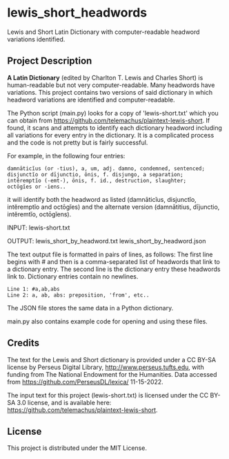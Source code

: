 # lewis_short_headwords
Lewis and Short Latin Dictionary with computer-readable headword variations identified.

## Project Description

**A Latin Dictionary** (edited by Charlton T. Lewis and Charles Short) is human-readable but not very computer-readable. Many headwords have variations. This project contains two versions of said dictionary in which headword variations are identified and computer-readable. 

The Python script (main.py) looks for a copy of 'lewis-short.txt' which you can obtain from https://github.com/telemachus/plaintext-lewis-short. If found, it scans and attempts to identify each dictionary headword including all variations for every entry in the dictionary. It is a complicated process and the code is not pretty but is fairly successful.

For example, in the following four entries:

```
damnāticĭus (or -tius), a, um, adj. damno, condemned, sentenced;
disjunctĭo or dījunctio, ōnis, f. disjungo, a separation;
intĕremptĭo (-emt-), ōnis, f. id., destruction, slaughter;
octōgĭes or -iens..
```

it will identify both the headword as listed (damnāticĭus, disjunctĭo, intĕremptĭo and octōgĭes) and the alternate version (damnātitius, dījunctio, intĕremtĭo, octōgĭens).

INPUT:  lewis-short.txt

OUTPUT: lewis_short_by_headword.txt
        lewis_short_by_headword.json

The text output file is formatted in pairs of lines, as follows: The first line begins with # and then is a comma-separated list of headwords that link to a dictionary entry. The second line is the dictionary entry these headwords link to. Dictionary entries contain no newlines.

```
Line 1: #a,ab,abs
Line 2: a, ab, abs: preposition, 'from', etc..
```

The JSON file stores the same data in a Python dictionary.

main.py also contains example code for opening and using these files.

## Credits

The text for the Lewis and Short dictionary is provided under a CC BY-SA license by Perseus Digital Library, http://www.perseus.tufts.edu, with funding from The National Endowment for the Humanities. Data accessed from https://github.com/PerseusDL/lexica/ 11-15-2022.

The input text for this project (lewis-short.txt) is licensed under the CC BY-SA 3.0 license, and is available here: https://github.com/telemachus/plaintext-lewis-short.

## License

This project is distributed under the MIT License.
